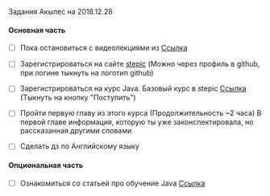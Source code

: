 Задания Акылес на 2018.12.28

#### Основная часть
- [ ] Пока остановиться с видеолекциями из [Ссылка](https://coursehunters.net/course/ekspert-programmist-java-1-3-uroven)

- [ ] Зарегистрироваться на сайте [stepic](https://stepik.org)  (Можно через профиль в github, при логине тыкнуть на логотип github)

- [ ] Зарегистрироваться на курс Java. Базовый курс в stepic [Ссылка](https://stepik.org/course/187/syllabus) (Тыкнуть на кнопку "Поступить")

- [ ] Пройти первую главу из этого курса (Продолжительность ~2 часа) В первой главе информация, которую ты уже законспектировала, но рассказанная другими словами

- [ ] Сделать дз по Английскому языку

#### Опциональная часть
- [ ] Ознакомиться со статьей про обучение Java [Ссылка ](http://www.skipy.ru/philosophy/beginning.html)
 

